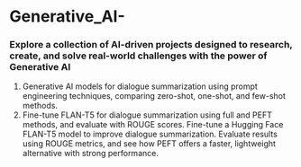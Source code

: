 # Generative_AI-
### Explore a collection of AI-driven projects designed to research, create, and solve real-world challenges with the power of Generative AI
1. Generative AI models for dialogue summarization using prompt engineering techniques, comparing zero-shot, one-shot, and few-shot methods.
2. Fine-tune FLAN-T5 for dialogue summarization using full and PEFT methods, and evaluate with ROUGE scores.
   Fine-tune a Hugging Face FLAN-T5 model to improve dialogue summarization.
   Evaluate results using ROUGE metrics, and see how PEFT offers a faster, lightweight alternative with strong performance.

